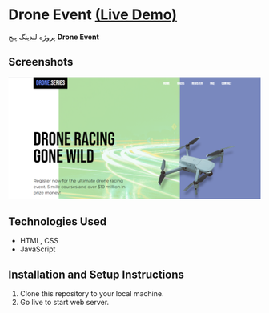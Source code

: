 # Drone Event [(Live Demo)](https://mhshahandeh.github.io/drone-event-site/)
پروژه لندینگ پیج **Drone Event** 

## Screenshots
![Drone event website screenshot](assets/drone-event-site.png)


## Technologies Used

* HTML, CSS
* JavaScript

## Installation and Setup Instructions

1. Clone this repository to your local machine.
2. Go live to start web server.


